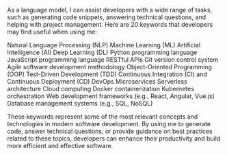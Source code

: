 As a language model, I can assist developers with a wide range of tasks, such as generating code snippets, answering technical questions, and helping with project management. Here are 20 keywords that developers may find useful when using me:

Natural Language Processing (NLP)
Machine Learning (ML)
Artificial Intelligence (AI)
Deep Learning (DL)
Python programming language
JavaScript programming language
RESTful APIs
Git version control system
Agile software development methodology
Object-Oriented Programming (OOP)
Test-Driven Development (TDD)
Continuous Integration (CI) and Continuous Deployment (CD)
DevOps
Microservices
Serverless architecture
Cloud computing
Docker containerization
Kubernetes orchestration
Web development frameworks (e.g., React, Angular, Vue.js)
Database management systems (e.g., SQL, NoSQL)

These keywords represent some of the most relevant concepts and technologies in modern software development. By using me to generate code, answer technical questions, or provide guidance on best practices related to these topics, developers can enhance their productivity and build more efficient and effective software.